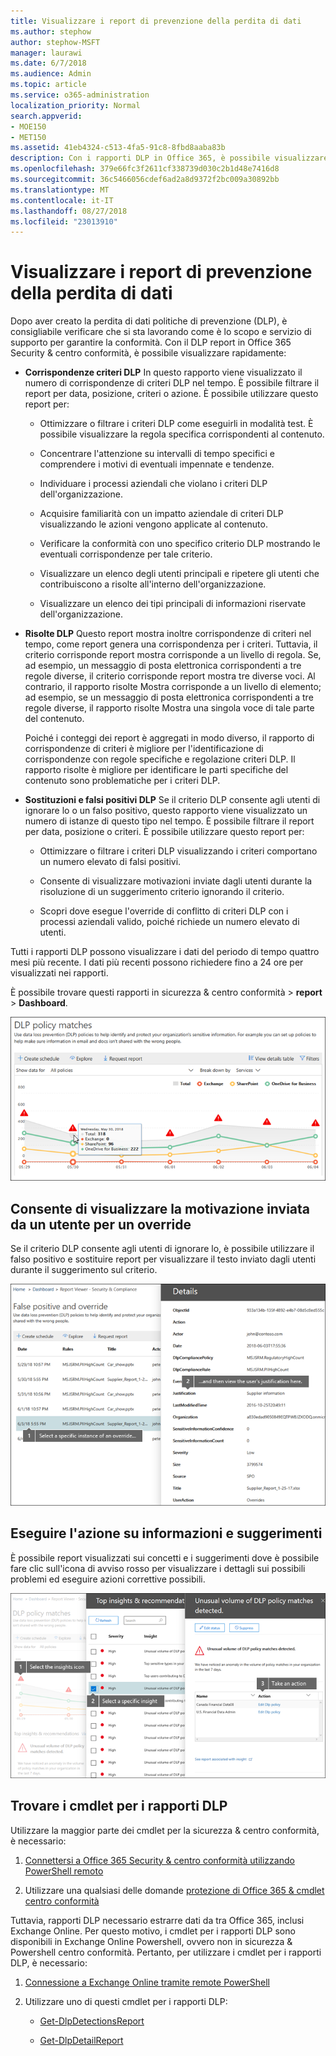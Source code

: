 ```yaml
---
title: Visualizzare i report di prevenzione della perdita di dati
ms.author: stephow
author: stephow-MSFT
manager: laurawi
ms.date: 6/7/2018
ms.audience: Admin
ms.topic: article
ms.service: o365-administration
localization_priority: Normal
search.appverid:
- MOE150
- MET150
ms.assetid: 41eb4324-c513-4fa5-91c8-8fbd8aaba83b
description: Con i rapporti DLP in Office 365, è possibile visualizzare rapidamente il numero di corrispondenze di criteri DLP, sostituzioni o falsi positivi; Se si sta avvicinando verso l'alto o verso il basso nel tempo, vedere filtrare il report in vari modi; e visualizzare dettagli aggiuntivi selezionando un punto sulla linea nel grafico.
ms.openlocfilehash: 379e66fc3f2611cf338739d030c2b1d48e7416d8
ms.sourcegitcommit: 36c5466056cdef6ad2a8d9372f2bc009a30892bb
ms.translationtype: MT
ms.contentlocale: it-IT
ms.lasthandoff: 08/27/2018
ms.locfileid: "23013910"
---
```

# <a name="view-the-reports-for-data-loss-prevention"></a>Visualizzare i report di prevenzione della perdita di dati

Dopo aver creato la perdita di dati politiche di prevenzione (DLP), è consigliabile verificare che si sta lavorando come è lo scopo e servizio di supporto per garantire la conformità. Con il DLP report in Office 365 Security &amp; centro conformità, è possibile visualizzare rapidamente:
  
- **Corrispondenze criteri DLP** In questo rapporto viene visualizzato il numero di corrispondenze di criteri DLP nel tempo. È possibile filtrare il report per data, posizione, criteri o azione. È possibile utilizzare questo report per: 
    
  - Ottimizzare o filtrare i criteri DLP come eseguirli in modalità test. È possibile visualizzare la regola specifica corrispondenti al contenuto.
    
  - Concentrare l'attenzione su intervalli di tempo specifici e comprendere i motivi di eventuali impennate e tendenze.
    
  - Individuare i processi aziendali che violano i criteri DLP dell'organizzazione.
    
  - Acquisire familiarità con un impatto aziendale di criteri DLP visualizzando le azioni vengono applicate al contenuto.
    
  - Verificare la conformità con uno specifico criterio DLP mostrando le eventuali corrispondenze per tale criterio.
    
  - Visualizzare un elenco degli utenti principali e ripetere gli utenti che contribuiscono a risolte all'interno dell'organizzazione.
    
  - Visualizzare un elenco dei tipi principali di informazioni riservate dell'organizzazione.
    
- **Risolte DLP** Questo report mostra inoltre corrispondenze di criteri nel tempo, come report genera una corrispondenza per i criteri. Tuttavia, il criterio corrisponde report mostra corrisponde a un livello di regola. Se, ad esempio, un messaggio di posta elettronica corrispondenti a tre regole diverse, il criterio corrisponde report mostra tre diverse voci. Al contrario, il rapporto risolte Mostra corrisponde a un livello di elemento; ad esempio, se un messaggio di posta elettronica corrispondenti a tre regole diverse, il rapporto risolte Mostra una singola voce di tale parte del contenuto. 
    
  Poiché i conteggi dei report è aggregati in modo diverso, il rapporto di corrispondenze di criteri è migliore per l'identificazione di corrispondenze con regole specifiche e regolazione criteri DLP. Il rapporto risolte è migliore per identificare le parti specifiche del contenuto sono problematiche per i criteri DLP.
    
- **Sostituzioni e falsi positivi DLP** Se il criterio DLP consente agli utenti di ignorare lo o un falso positivo, questo rapporto viene visualizzato un numero di istanze di questo tipo nel tempo. È possibile filtrare il report per data, posizione o criteri. È possibile utilizzare questo report per: 
    
  - Ottimizzare o filtrare i criteri DLP visualizzando i criteri comportano un numero elevato di falsi positivi.
    
  - Consente di visualizzare motivazioni inviate dagli utenti durante la risoluzione di un suggerimento criterio ignorando il criterio.
    
  - Scopri dove esegue l'override di conflitto di criteri DLP con i processi aziendali valido, poiché richiede un numero elevato di utenti.
    
Tutti i rapporti DLP possono visualizzare i dati del periodo di tempo quattro mesi più recente. I dati più recenti possono richiedere fino a 24 ore per visualizzati nei rapporti.
  
È possibile trovare questi rapporti in sicurezza &amp; centro conformità \> **report** \> **Dashboard**.
  
![Corrispondenze di criteri DLP report](media/117d20c9-d379-403f-ad68-1f5cd6c4e5cf.png)
  
## <a name="view-the-justification-submitted-by-a-user-for-an-override"></a>Consente di visualizzare la motivazione inviata da un utente per un override

Se il criterio DLP consente agli utenti di ignorare lo, è possibile utilizzare il falso positivo e sostituire report per visualizzare il testo inviato dagli utenti durante il suggerimento sul criterio.
  
![Campo giustificazione nei dettagli dei falsi positivi DLP e report di sostituzione](media/e11e3126-026d-4e77-a16d-74a0686d1fa3.png)
  
## <a name="take-action-on-insights-and-recommendations"></a>Eseguire l'azione su informazioni e suggerimenti

È possibile report visualizzati sui concetti e i suggerimenti dove è possibile fare clic sull'icona di avviso rosso per visualizzare i dettagli sui possibili problemi ed eseguire azioni correttive possibili.
  
![Fare clic su un'icona informativa per visualizzare informazioni dettagliate e le azioni da eseguire](media/51782036-7299-4960-8175-75c2b1637159.png)
  
## <a name="find-the-cmdlets-for-the-dlp-reports"></a>Trovare i cmdlet per i rapporti DLP

Utilizzare la maggior parte dei cmdlet per la sicurezza &amp; centro conformità, è necessario:
  
1. [Connettersi a Office 365 Security &amp; centro conformità utilizzando PowerShell remoto](http://go.microsoft.com/fwlink/?LinkID=799771&amp;clcid=0x409)
    
2. Utilizzare una qualsiasi delle domande [protezione di Office 365 &amp; cmdlet centro conformità](http://go.microsoft.com/fwlink/?LinkID=799772&amp;clcid=0x409)
    
Tuttavia, rapporti DLP necessario estrarre dati da tra Office 365, inclusi Exchange Online. Per questo motivo, i cmdlet per i rapporti DLP sono disponibili in Exchange Online Powershell, ovvero non in sicurezza &amp; Powershell centro conformità. Pertanto, per utilizzare i cmdlet per i rapporti DLP, è necessario:
  
1. [Connessione a Exchange Online tramite remote PowerShell](http://go.microsoft.com/fwlink/?LinkID=799773&amp;clcid=0x409)
    
2. Utilizzare uno di questi cmdlet per i rapporti DLP:
    
      - [Get-DlpDetectionsReport](http://go.microsoft.com/fwlink/?LinkID=799774&amp;clcid=0x409)
    
      - [Get-DlpDetailReport](http://go.microsoft.com/fwlink/?LinkID=799775&amp;clcid=0x409)
    

